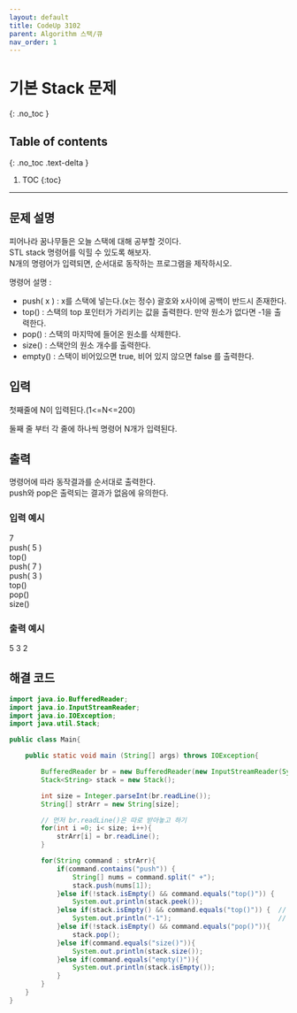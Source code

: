 ```yaml
---
layout: default
title: CodeUp 3102 
parent: Algorithm 스택/큐
nav_order: 1
---
```


# 기본 Stack 문제
{: .no_toc }

## Table of contents
{: .no_toc .text-delta }

1. TOC
{:toc}

---

## 문제 설명

피어나라 꿈나무들은 오늘 스택에 대해 공부할 것이다.  
STL stack 명령어를 익힐 수 있도록 해보자.  
N개의 명령어가 입력되면, 순서대로 동작하는 프로그램을 제작하시오.  

명령어 설명 :  

- push( x ) : x를 스택에 넣는다.(x는 정수) 괄호와 x사이에 공백이 반드시 존재한다.
- top() : 스택의 top 포인터가 가리키는 값을 출력한다.  만약 원소가 없다면 -1을 출력한다.
- pop() : 스택의 마지막에 들어온 원소를 삭제한다.
- size() : 스택안의 원소 개수를 출력한다.
- empty() : 스택이 비어있으면 true, 비어 있지 않으면 false 를 출력한다.


## 입력

첫째줄에 N이 입력된다.(1<=N<=200)  

둘째 줄 부터 각 줄에 하나씩 명령어 N개가 입력된다.  

## 출력


명령어에 따라 동작결과를 순서대로 출력한다.  
push와 pop은 출력되는 결과가 없음에 유의한다.  

### 입력 예시

7  
push( 5 )  
top()  
push( 7 )  
push( 3 )  
top()  
pop()  
size()  

### 출력 예시

5
3
2

## 해결 코드
```java
import java.io.BufferedReader;
import java.io.InputStreamReader;
import java.io.IOException;
import java.util.Stack;

public class Main{

    public static void main (String[] args) throws IOException{

        BufferedReader br = new BufferedReader(new InputStreamReader(System.in));
        Stack<String> stack = new Stack();

        int size = Integer.parseInt(br.readLine());
        String[] strArr = new String[size];

        // 먼저 br.readLine()은 따로 받아놓고 하기
        for(int i =0; i< size; i++){
            strArr[i] = br.readLine();
        }

        for(String command : strArr){
            if(command.contains("push")) {
                String[] nums = command.split(" +");
                stack.push(nums[1]);
            }else if(!stack.isEmpty() && command.equals("top()")) {
                System.out.println(stack.peek());
            }else if(stack.isEmpty() && command.equals("top()")) {  // java api stack의 peek()는 비어있으면 -1을 반환하지 않고
                System.out.println("-1");                           // Throws: EmptyStackException - if this stack is empty.
            }else if(!stack.isEmpty() && command.equals("pop()")){
                stack.pop();
            }else if(command.equals("size()")){
                System.out.println(stack.size());
            }else if(command.equals("empty()")){
                System.out.println(stack.isEmpty());
            }
        }
    }
}
```